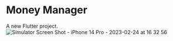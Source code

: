 # Money Manager

A new Flutter project.
![Simulator Screen Shot - iPhone 14 Pro - 2023-02-24 at 16 32 56](https://user-images.githubusercontent.com/92718077/221570261-3e4fa7d1-40e2-41e5-8e0c-810e71f4f8e0.png)

